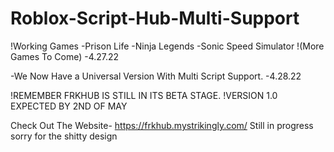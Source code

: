 # Roblox-Script-Hub-Multi-Support
!Working Games
-Prison Life
-Ninja Legends
-Sonic Speed Simulator
!(More Games To Come)
-4.27.22

-We Now Have a Universal Version With Multi Script Support.
-4.28.22

!REMEMBER FRKHUB IS STILL IN ITS BETA STAGE.
!VERSION 1.0 EXPECTED BY 2ND OF MAY

Check Out The Website-
https://frkhub.mystrikingly.com/
Still in progress sorry for the shitty design
